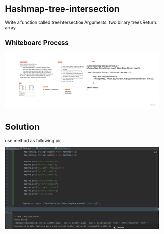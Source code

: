 # Hashmap-tree-intersection

Write a function called treeIntersection
Arguments: two binary trees
Return: array


## Whiteboard Process

![hashmap-left-join](./hashmap-left-join.jpg)


# Solution 
use method as following pic


![solution](./solutionhash.png)

